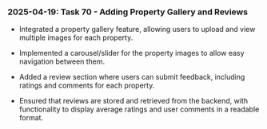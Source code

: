 ### 2025-04-19: Task 70 - Adding Property Gallery and Reviews

* Integrated a property gallery feature, allowing users to upload and view multiple images for each property.

* Implemented a carousel/slider for the property images to allow easy navigation between them.

* Added a review section where users can submit feedback, including ratings and comments for each property.

* Ensured that reviews are stored and retrieved from the backend, with functionality to display average ratings and user comments in a readable format.